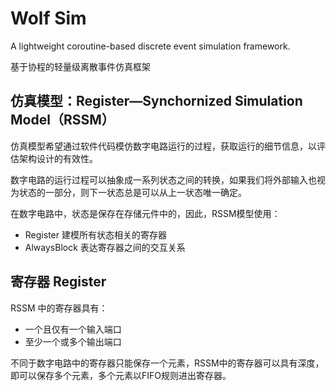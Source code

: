 # Wolf Sim

A lightweight coroutine-based discrete event simulation framework.

基于协程的轻量级离散事件仿真框架

## 仿真模型：Register—Synchornized Simulation Model（RSSM）


仿真模型希望通过软件代码模仿数字电路运行的过程，获取运行的细节信息，以评估架构设计的有效性。

数字电路的运行过程可以抽象成一系列状态之间的转换，如果我们将外部输入也视为状态的一部分，则下一状态总是可以从上一状态唯一确定。

在数字电路中，状态是保存在存储元件中的，因此，RSSM模型使用：

- Register 建模所有状态相关的寄存器
- AlwaysBlock 表达寄存器之间的交互关系

## 寄存器 Register

RSSM 中的寄存器具有：

- 一个且仅有一个输入端口
- 至少一个或多个输出端口

不同于数字电路中的寄存器只能保存一个元素，RSSM中的寄存器可以具有深度，即可以保存多个元素，多个元素以FIFO规则进出寄存器。




